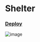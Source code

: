 # Shelter

### [Deploy](https://cup0ra-shelter.netlify.app/pages/main/)


![image](https://user-images.githubusercontent.com/57291691/109186138-ae248100-77a1-11eb-9a14-d20cfa334730.png)
